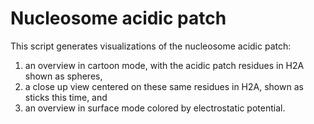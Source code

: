 # Nucleosome acidic patch

This script generates visualizations of the nucleosome acidic patch:

1. an overview in cartoon mode, with the acidic patch residues in H2A shown as
   spheres,
2. a close up view centered on these same residues in H2A, shown as sticks this
   time, and
3. an overview in surface mode colored by electrostatic potential.

